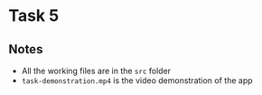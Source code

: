 # Task 5

## Notes

- All the working files are in the `src` folder
- `task-demonstration.mp4` is the video demonstration of the app

